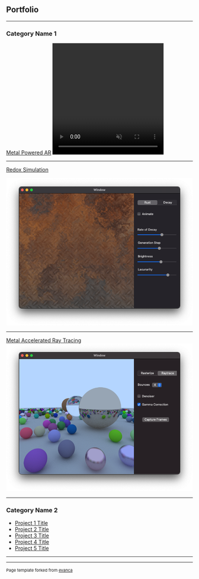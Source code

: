 ## Portfolio

---

### Category Name 1 

[Metal Powered AR](/sample_page)
<video width="300" height="300" controls autoplay muted>
    <source src="images/ripples.mov" type="video/mp4">
</video>


---
[Redox Simulation](/pdf/sample_presentation.pdf)
<!-- <video width ="300" height="300" controls autoplay muted>
    <source src="images/rust.mov" type="video/mp4">
</video> -->
<img src="images/rust.png?raw=true"/>

---
[Metal Accelerated Ray Tracing](http://example.com/)
<img src="images/fuzzy.png?raw=true"/>

---

### Category Name 2

- [Project 1 Title](http://example.com/)
- [Project 2 Title](http://example.com/)
- [Project 3 Title](http://example.com/)
- [Project 4 Title](http://example.com/)
- [Project 5 Title](http://example.com/)

---




---
<p style="font-size:11px">Page template forked from <a href="https://github.com/evanca/quick-portfolio">evanca</a></p>
<!-- Remove above link if you don't want to attibute -->

